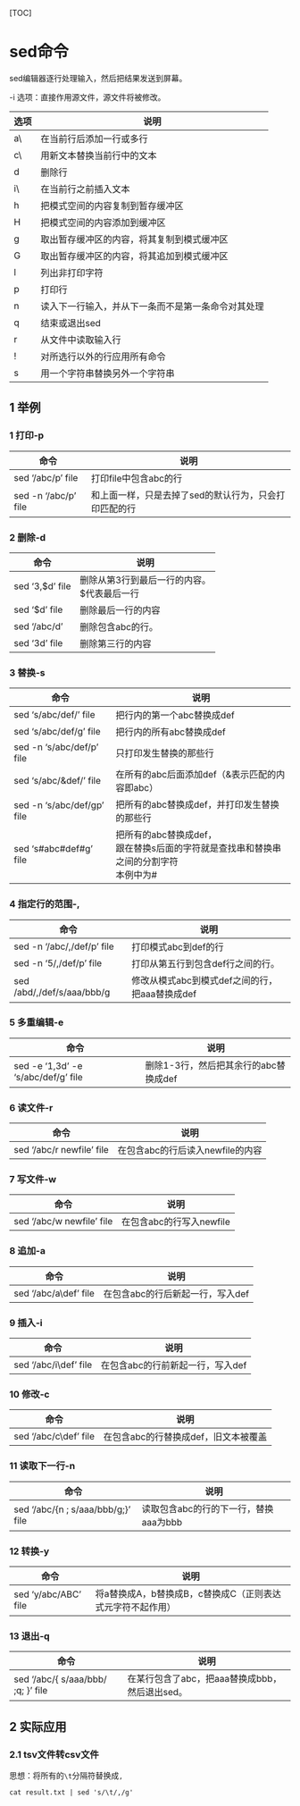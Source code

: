 [TOC]

# sed命令

sed编辑器逐行处理输入，然后把结果发送到屏幕。

-i 选项：直接作用源文件，源文件将被修改。

| 选项 | 说明                                               |
| ---- | -------------------------------------------------- |
| a\   | 在当前行后添加一行或多行                           |
| c\   | 用新文本替换当前行中的文本                         |
| d    | 删除行                                             |
| i\   | 在当前行之前插入文本                               |
| h    | 把模式空间的内容复制到暂存缓冲区                   |
| H    | 把模式空间的内容添加到缓冲区                       |
| g    | 取出暂存缓冲区的内容，将其复制到模式缓冲区         |
| G    | 取出暂存缓冲区的内容，将其追加到模式缓冲区         |
| l    | 列出非打印字符                                     |
| p    | 打印行                                             |
| n    | 读入下一行输入，并从下一条而不是第一条命令对其处理 |
| q    | 结束或退出sed                                      |
| r    | 从文件中读取输入行                                 |
| !    | 对所选行以外的行应用所有命令                       |
| s    | 用一个字符串替换另外一个字符串                     |

## 1 举例

### 1 打印-p

| 命令                  | 说明                                                  |
| --------------------- | ----------------------------------------------------- |
| sed ‘/abc/p’ file     | 打印file中包含abc的行                                 |
| sed  -n ‘/abc/p’ file | 和上面一样，只是去掉了sed的默认行为，只会打印匹配的行 |

### 2 删除-d

| 命令            | 说明                                             |
| --------------- | ------------------------------------------------ |
| sed ‘3,$d’ file | 删除从第3行到最后一行的内容。<br />$代表最后一行 |
| sed ‘$d’ file   | 删除最后一行的内容                               |
| sed ‘/abc/d’    | 删除包含abc的行。                                |
| sed ‘3d’ file   | 删除第三行的内容                                 |

### 3 替换-s

| 命令                        | 说明                                                         |
| --------------------------- | ------------------------------------------------------------ |
| sed  ‘s/abc/def/’ file      | 把行内的第一个abc替换成def                                   |
| sed  ‘s/abc/def/g’ file     | 把行内的所有abc替换成def                                     |
| sed  -n ‘s/abc/def/p’ file  | 只打印发生替换的那些行                                       |
| sed  ‘s/abc/&def/’ file     | 在所有的abc后面添加def（&表示匹配的内容即abc）               |
| sed  -n ‘s/abc/def/gp’ file | 把所有的abc替换成def，并打印发生替换的那些行                 |
| sed  ‘s#abc#def#g’ file     | 把所有的abc替换成def，<br />跟在替换s后面的字符就是查找串和替换串之间的分割字符<br />本例中为# |

### 4 指定行的范围-,

| 命令                        | 说明                                           |
| --------------------------- | ---------------------------------------------- |
| sed  -n ‘/abc/,/def/p’ file | 打印模式abc到def的行                           |
| sed  -n ‘5/,/def/p’ file    | 打印从第五行到包含def行之间的行。              |
| sed /abd/,/def/s/aaa/bbb/g  | 修改从模式abc到模式def之间的行，把aaa替换成def |

### 5 多重编辑-e

| 命令                                 | 说明                                  |
| ------------------------------------ | ------------------------------------- |
| sed  -e ‘1,3d’ -e ‘s/abc/def/g’ file | 删除1-3行，然后把其余行的abc替换成def |

### 6 读文件-r

| 命令                       | 说明                             |
| -------------------------- | -------------------------------- |
| sed  ‘/abc/r newfile’ file | 在包含abc的行后读入newfile的内容 |

### 7 写文件-w

| 命令                       | 说明                     |
| -------------------------- | ------------------------ |
| sed  ‘/abc/w newfile’ file | 在包含abc的行写入newfile |

### 8 追加-a

| 命令                   | 说明                             |
| ---------------------- | -------------------------------- |
| sed  ‘/abc/a\def’ file | 在包含abc的行后新起一行，写入def |

### 9 插入-i

| 命令                   | 说明                             |
| ---------------------- | -------------------------------- |
| sed  ‘/abc/i\def’ file | 在包含abc的行前新起一行，写入def |

### 10 修改-c

| 命令                   | 说明                                 |
| ---------------------- | ------------------------------------ |
| sed  ‘/abc/c\def’ file | 在包含abc的行替换成def，旧文本被覆盖 |

### 11 读取下一行-n

| 命令                                | 说明                                  |
| ----------------------------------- | ------------------------------------- |
| sed  ‘/abc/{n ; s/aaa/bbb/g;}’ file | 读取包含abc的行的下一行，替换aaa为bbb |

### 12 转换-y

| 命令                  | 说明                                                       |
| --------------------- | ---------------------------------------------------------- |
| sed  ‘y/abc/ABC’ file | 将a替换成A，b替换成B，c替换成C（正则表达式元字符不起作用） |

### 13 退出-q

| 命令                                | 说明                                           |
| ----------------------------------- | ---------------------------------------------- |
| sed  ‘/abc/{ s/aaa/bbb/ ;q; }’ file | 在某行包含了abc，把aaa替换成bbb，然后退出sed。 |

## 2 实际应用

### 2.1 tsv文件转csv文件

思想：将所有的`\t`分隔符替换成`,`

```
cat result.txt | sed 's/\t/,/g'
```

